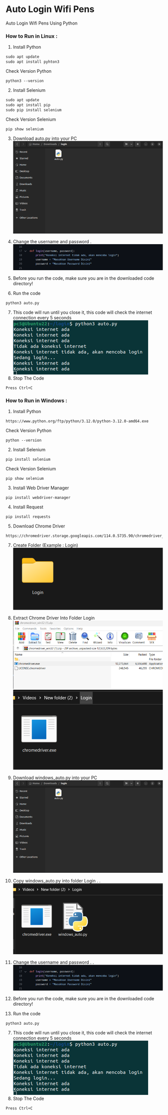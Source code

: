 # Auto Login Wifi Pens
Auto Login Wifi Pens Using Python

### How to Run in Linux :
1. Install Python
```
sudo apt update
sudo apt install pyhton3
```
   Check Version Python
```
python3 --version
```
   
2. Install Selenium
```
sudo apt update
sudo apt install pip
sudo pip install selenium
```
   Check Version Selenium
```
pip show selenium
```

3. Download auto.py into your PC
![alt tag](https://github.com/fakry32/auto-login-wifi-pens/blob/main/doc/SS.png)
4. Change the username and password
.
![alt tag](https://github.com/fakry32/auto-login-wifi-pens/blob/main/doc/Change_User.png)

6. Before you run the code, make sure you are in the downloaded code directory!
7. Run the code
```
python3 auto.py
```

7. This code will run until you close it, this code will check the internet connection every 5 seconds
![alt tag](https://github.com/fakry32/auto-login-wifi-pens/blob/main/doc/Running_Code.png)
8. Stop The Code
```
Press Ctrl+C
```


### How to Run in Windows :
1. Install Python
```
https://www.python.org/ftp/python/3.12.0/python-3.12.0-amd64.exe
```
   Check Version Python
```
python --version
```
   
2. Install Selenium
```
pip install selenium
```
   Check Version Selenium
```
pip show selenium
```

3. Install Web Driver Manager
```
pip install webdriver-manager
```

4. Install Request
```
pip install requests
```

5. Download Chrome Driver
```
https://chromedriver.storage.googleapis.com/114.0.5735.90/chromedriver_win32.zip
```

7. Create Folder (Example : Login) <br>
![Login](doc/1.png)
9. Extract Chrome Driver Into Folder Login
![alt tag](https://github.com/fakry32/auto-login-wifi-pens/blob/main/doc/2.png)
![alt tag](https://github.com/fakry32/auto-login-wifi-pens/blob/main/doc/3.png)
11. Download windows_auto.py into your PC
![alt tag](https://github.com/fakry32/auto-login-wifi-pens/blob/main/doc/SS.png)
12. Copy windows_auto.py into folder Login
.
.
![alt tag](https://github.com/fakry32/auto-login-wifi-pens/blob/main/doc/4.png)
14. Change the username and password
.
.
![alt tag](https://github.com/fakry32/auto-login-wifi-pens/blob/main/doc/Change_User.png)

16. Before you run the code, make sure you are in the downloaded code directory!
17. Run the code
```
python3 auto.py
```

7. This code will run until you close it, this code will check the internet connection every 5 seconds
![alt tag](https://github.com/fakry32/auto-login-wifi-pens/blob/main/Running_Code.png)
8. Stop The Code
```
Press Ctrl+C
```
